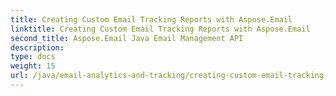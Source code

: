 ```yaml
---
title: Creating Custom Email Tracking Reports with Aspose.Email
linktitle: Creating Custom Email Tracking Reports with Aspose.Email
second_title: Aspose.Email Java Email Management API
description: 
type: docs
weight: 15
url: /java/email-analytics-and-tracking/creating-custom-email-tracking-reports/
---
```

